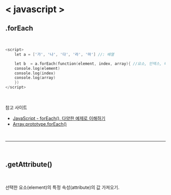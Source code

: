 # < javascript >

## .forEach

<br>

```c
<script>
    let a = ['가', '나', '다', '라', '마'] //: 배열

    let b  = a.forEach(function(element, index, array){ //요소, 인덱스, 배열
    console.log(element)
    console.log(index)
    console.log(array)
    })
</script>
```  
<br>

참고 사이트

* [JavaScript - forEach(), 다양한 예제로 이해하기](https://codechacha.com/ko/javascript-foreach/)
* [Array.prototype.forEach()](https://runebook.dev/ko/docs/javascript/global_objects/array/foreach)

<br>

---------
<br>

## .getAttribute()
<br>

선택한 요소(element)의 특정 속성(attribute)의 값 가져오기.

